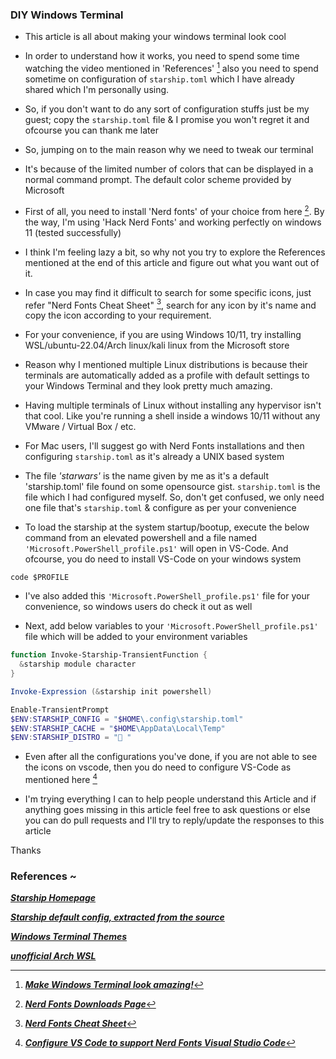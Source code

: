 ### DIY Windows Terminal 

* This article is all about making your windows terminal look cool

* In order to understand how it works, you need to spend some time watching the video mentioned in 'References' [^1] also you need to spend sometime on configuration of `starship.toml` which I have already shared which I'm personally using. 

* So, if you don't want to do any sort of configuration stuffs just be my guest; copy the `starship.toml` file & I promise you won't regret it and ofcourse you can thank me later

* So, jumping on to the main reason why we need to tweak our terminal
- It's because of the limited number of colors that can be displayed in a normal command prompt. The default color scheme provided by Microsoft

* First of all, you need to install 'Nerd fonts' of your choice from here [^2]. By the way, I'm using 'Hack Nerd Fonts' and working perfectly on windows 11 (tested successfully)

* I think I'm feeling lazy a bit, so why not you try to explore the References mentioned at the end of this article and figure out what you want out of it.

* In case you may find it difficult to search for some specific icons, just refer "Nerd Fonts Cheat Sheet" [^3], search for any icon by it's name and copy the icon according to your requirement. 

* For your convenience, if you are using Windows 10/11, try installing WSL/ubuntu-22.04/Arch linux/kali linux from the Microsoft store

* Reason why I mentioned multiple Linux distributions is because their terminals are automatically added as a profile with default settings to your Windows Terminal and they look pretty much amazing. 

* Having multiple terminals of Linux without installing any hypervisor isn't that cool. Like you're running a shell inside a windows 10/11 without any VMware / Virtual Box / etc.

* For Mac users, I'll suggest go with Nerd Fonts installations and then configuring `starship.toml` as it's already a UNIX based system

* The file _'starwars'_ is the name given by me as it's a default 'starship.toml' file found on some opensource gist. `starship.toml` is the file which I had configured myself. So, don't get confused, we only need one file that's `starship.toml` & configure as per your convenience

* To load the starship at the system startup/bootup, execute the below command from an elevated powershell and a file named `'Microsoft.PowerShell_profile.ps1'` will open in VS-Code. And ofcourse, you do need to install VS-Code on your windows system

```
code $PROFILE
```
* I've also added this `'Microsoft.PowerShell_profile.ps1'` file for your convenience, so windows users do check it out as well

* Next, add below variables to your `'Microsoft.PowerShell_profile.ps1'` file which will be added to your environment variables 
```ps1
function Invoke-Starship-TransientFunction {
  &starship module character
}

Invoke-Expression (&starship init powershell)

Enable-TransientPrompt
$ENV:STARSHIP_CONFIG = "$HOME\.config\starship.toml"
$ENV:STARSHIP_CACHE = "$HOME\AppData\Local\Temp"
$ENV:STARSHIP_DISTRO = "󰖳 "
```

* Even after all the configurations you've done, if you are not able to see the icons on vscode, then you do need to configure VS-Code as mentioned here [^4]

* I'm trying everything I can to help people understand this Article and if anything goes missing in this article feel free to ask questions or else you can do pull requests and I'll try to reply/update the responses to this article

Thanks


### References ~

[^1]: _**[Make Windows Terminal look amazing!](https://www.youtube.com/watch?v=AK2JE2YsKto)**_

[^2]: _**[Nerd Fonts Downloads Page](https://www.nerdfonts.com/font-downloads)**_

[^3]: _**[Nerd Fonts Cheat Sheet](https://www.nerdfonts.com/cheat-sheet)**_

_**[Starship Homepage](https://starship.rs/guide/)**_

_**[Starship default config, extracted from the source](https://gist.github.com/nukopy/fe23c9517032963a4ad863356572b4dc)**_

_**[Windows Terminal Themes](https://windowsterminalthemes.dev/)**_

_**[unofficial Arch WSL](https://github.com/VSWSL/Arch-WSL)**_

[^4]: _**[Configure VS Code to support Nerd Fonts Visual Studio Code](https://dev.to/owl777/how-to-show-nerd-fonts-in-visual-studio-code-15fd#:~:text=Without%20proper%20configuration%2C%20Visual%20Studio,settings%20using%20the%20keyword%20'terminal.)**_